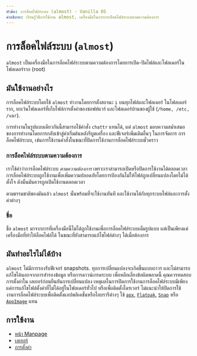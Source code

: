```yaml
---
หัวข้อ: การล็อคไฟล์ระบบ (almost) - Vanilla OS
คำอธิบาย: เรียนรู้วิธีการใช้งาน almost, เครื่องมือในการการล็อคไฟล์ระบบตามความต้องการ
---
```


# การล็อคไฟล์ระบบ (`almost`)
`almost` เป็นเครื่องมือในการล็อคไฟล์ระบบตามความต้องการโดยการเปิด-ปิดไฟล์และโฟลเดอร์ในโฟลเดอร์ราก 
(root) 

## มันใช้งานอย่างไร
การล็อคไฟล์ระบบโดยใช้ `almost` ทำงานโดยการตั้งสถานะ `i` บนทุกไฟล์และโฟลเดอร์
ในโฟลเดอร์ราก, ยกเว้นโฟลเดอร์ที่เก็บไฟล์การตั้งค่าของซอฟท์แวร์
และโฟลเดอร์บ้านของผู้ใช้ (`/home, /etc, /var`).

การทำงานในรูปแบบเดียวกันนี้สามารถใช้คำสั่ง `chattr` แทนได้, แต่ `almost` มอบความสม่ำเสมอ
ของการทำงานโดยการกลับเข้าสู่ค่าเริ่มต้นหลังรีบูตเครื่อง และฟีเจอร์เพิ่มเติมอื่นๆ ในการจัดการ
การล็อคไฟล์ระบบ, เช่นการใช้งานคำสั่งในขณะที่ปิดการใช้งานการล็อคไฟล์ระบบชั่วคราว

### การล็อคไฟล์ระบบตามความต้องการ
เราใช้คำว่าการล็อคไฟล์ระบบ *ตามความต้องการ* เพราะเราสามารถเปิดหรือปิดการใช้งานได้ตลอดเวลา
การล็อคไฟล์ระบบถูกใช้งานเพื่อเพิ่มความปลอดภัยโดยการป้องกันไม่ให้ไฟล์ถูกเปลี่ยนแปลงโดยไม่ได้ตั้งใจ
ดังนั้นมันควรถูกเปิดใช้งานตลอดเวลา

ตามธรรมชาติของมันแล้ว `almost` นั้นพร้อมที่จะใช้งานทันที และใช้งานได้กับทุกระบบไฟล์และการตั้งค่าต่างๆ
### ชื่อ
ชื่อ `almost` มาจากการที่เครื่องมือนี้ไม่ได้ถูกใช้งานเพื่อการล็อคไฟล์ระบบเต็มรูปแบบ
แต่เป็นเพียงแค่เครื่องมือที่ทำให้ล็อคไฟล์ได้ ในขณะที่ยังสามารถแก้ไขไฟล์ต่างๆ ได้เมื่อต้องการ

## มันทำอะไรไม่ได้บ้าง
`almost` ไม่มีการรองรับฟีเจอร์ snapshots. ทุกการเปลี่ยนแปลงจะเกิดขึ้นแบบถาวร และไม่สามารถ
แก้ไขได้นอกจากการสำรองข้อมูล หรือการดาวน์เกรดระบบ เพื่อหลีกเลี่ยงข้อผิดพลาดนี้ คุณควรทดสอบการตั้งค่าใน
เลเยอร์ก่อนยืนยันการเปลี่ยนแปลง เหตุผลในการปิดการใช้งานการล็อคไฟล์ระบบมีเพียงแค่การแก้ไขไฟล์ตั้งค่าที่ไม่ได้อยู่ในโฟลเดอร์ทั่วไป
หรือเพื่อติดตั้งไดรเวอร์ ไม่แนะนำให้ปิดการใช้งานการล็อคไฟล์ระบบเพื่อติดตั้งแอปพลิเคชั่นหรือไลบรารีต่างๆ 
ใช้ [`apx`](/docs/apx), [`Flatpak`](/docs/flatpak),
[`Snap`](/docs/snap) หรือ [`AppImage`](/docs/appimage) แทน

## การใช้งาน
- [หน้า Manpage](/docs/almost/manpage)
- [เลเยอร์](/docs/almost/layers)
- [การตั้งค่า](/docs/almost/configuration)
